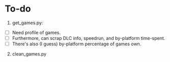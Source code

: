 # To-do
1. get_games.py:   
- [ ] Need profile of games.
- [ ] Furthermore, can scrap DLC info, speedrun, and by-platform time-spent.
- [ ] There's also (I guess) by-platform percentage of games own.

2. clean_games.py
